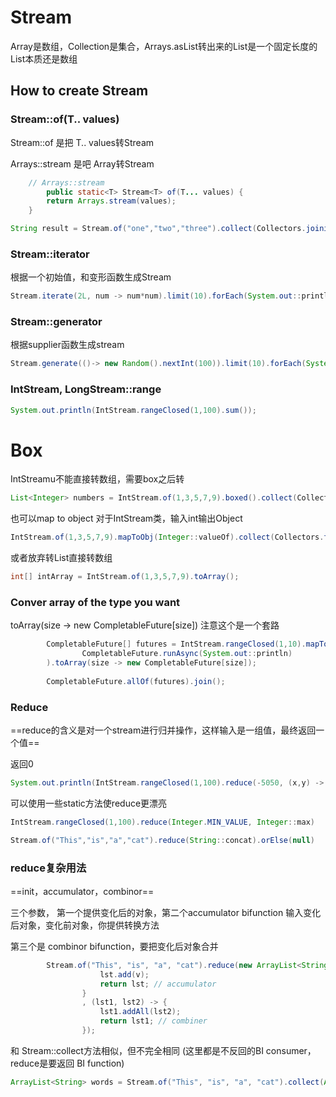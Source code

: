 # Stream

Array是数组，Collection是集合，Arrays.asList转出来的List是一个固定长度的List本质还是数组



## How to create Stream



### Stream::of(T.. values)

Stream::of  是把 T.. values转Stream

Arrays::stream 是吧 Array转Stream

```java
    // Arrays::stream
		public static<T> Stream<T> of(T... values) {
        return Arrays.stream(values);
    }
```



```java
String result = Stream.of("one","two","three").collect(Collectors.joining(","));
```



### Stream::iterator

根据一个初始值，和变形函数生成Stream

```java
Stream.iterate(2L, num -> num*num).limit(10).forEach(System.out::println);
```



### Stream::generator

根据supplier函数生成stream

```java
Stream.generate(()-> new Random().nextInt(100)).limit(10).forEach(System.out::println);
```



### IntStream, LongStream::range

```java
System.out.println(IntStream.rangeClosed(1,100).sum());
```



# Box

IntStreamu不能直接转数组，需要box之后转

```java
List<Integer> numbers = IntStream.of(1,3,5,7,9).boxed().collect(Collectors.toList());
```



也可以map to object 对于IntStream类，输入int输出Object

```java
IntStream.of(1,3,5,7,9).mapToObj(Integer::valueOf).collect(Collectors.toList());
```



或者放弃转List直接转数组

```java
int[] intArray = IntStream.of(1,3,5,7,9).toArray();
```



### Conver array of the type you want

toArray(size -> new CompletableFuture[size]) 注意这个是一个套路

```java
        CompletableFuture[] futures = IntStream.rangeClosed(1,10).mapToObj(i->
                CompletableFuture.runAsync(System.out::println)
        ).toArray(size -> new CompletableFuture[size]);
        
        CompletableFuture.allOf(futures).join();
```



### Reduce

==reduce的含义是对一个stream进行归并操作，这样输入是一组值，最终返回一个值==

返回0

```java
System.out.println(IntStream.rangeClosed(1,100).reduce(-5050, (x,y) -> x + y));
```



可以使用一些static方法使reduce更漂亮

```java
IntStream.rangeClosed(1,100).reduce(Integer.MIN_VALUE, Integer::max)
```

```java
Stream.of("This","is","a","cat").reduce(String::concat).orElse(null)
```



### reduce复杂用法

==init，accumulator，combinor==



三个参数， 第一个提供变化后的对象，第二个accumulator bifunction 输入变化后对象，变化前对象，你提供转换方法

第三个是 combinor bifunction，要把变化后对象合并

```java
        Stream.of("This", "is", "a", "cat").reduce(new ArrayList<String>(), (lst, v) -> {
                    lst.add(v);
                    return lst; // accumulator
                }
                , (lst1, lst2) -> {
                    lst1.addAll(lst2);
                    return lst1; // combiner
                });
```



和 Stream::collect方法相似，但不完全相同 (这里都是不反回的BI consumer，reduce是要返回 BI function)

```java
ArrayList<String> words = Stream.of("This", "is", "a", "cat").collect(ArrayList<String>::new,(lst, v) -> lst.add(v),(lst1,lst2)->lst1.addAll(lst2));

```

